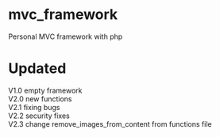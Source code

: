 # mvc_framework
Personal MVC framework with php
# Updated
V1.0 empty framework </br>
V2.0 new functions </br>
V2.1 fixing bugs </br>
V2.2 security fixes </br>
V2.3 change remove_images_from_content from functions file

